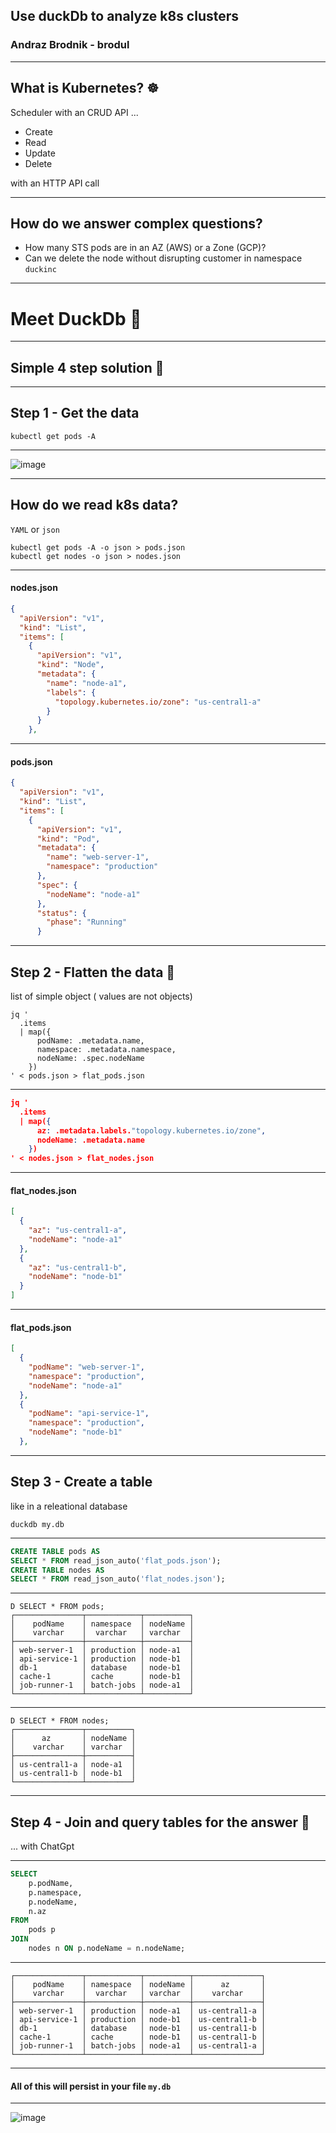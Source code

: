 
## Use duckDb to analyze k8s clusters
### Andraz Brodnik - brodul

---

## What is Kubernetes? ☸

Scheduler with an CRUD API ...

- Create
- Read
- Update
- Delete

with an HTTP API call

---

## How do we answer complex questions? 

- How many STS pods are in an AZ (AWS) or a Zone (GCP)?
- Can we delete the node without disrupting customer in namespace `duckinc`

---

# Meet DuckDb 🦆

---

## Simple 4 step solution 📓

---

## Step 1 - Get the data

`kubectl get pods -A` 

---

<img alt="image" src="https://github.com/user-attachments/assets/70711567-fc53-4146-9da2-34a9e77c4d3e" />

---

## How do we read k8s data? 

`YAML` or `json`

```shell
kubectl get pods -A -o json > pods.json
kubectl get nodes -o json > nodes.json
```
---
#### nodes.json
```json
{
  "apiVersion": "v1",
  "kind": "List",
  "items": [
    {
      "apiVersion": "v1",
      "kind": "Node",
      "metadata": {
        "name": "node-a1",
        "labels": {
          "topology.kubernetes.io/zone": "us-central1-a"
        }
      }
    },
```
---
#### pods.json
```json
{
  "apiVersion": "v1",
  "kind": "List",
  "items": [
    {
      "apiVersion": "v1",
      "kind": "Pod",
      "metadata": {
        "name": "web-server-1",
        "namespace": "production"
      },
      "spec": {
        "nodeName": "node-a1"
      },
      "status": {
        "phase": "Running"
      }
```
---

## Step 2 - Flatten the data 🔨

list of simple object ( values are not objects)

```shell
jq '
  .items
  | map({
      podName: .metadata.name,
      namespace: .metadata.namespace,
      nodeName: .spec.nodeName
    })
' < pods.json > flat_pods.json
```
---
```json
jq '
  .items
  | map({
      az: .metadata.labels."topology.kubernetes.io/zone",
      nodeName: .metadata.name
    })
' < nodes.json > flat_nodes.json
```
---
#### flat_nodes.json
```json
[
  {
    "az": "us-central1-a",
    "nodeName": "node-a1"
  },
  {
    "az": "us-central1-b",
    "nodeName": "node-b1"
  }
]
```
---
#### flat_pods.json
```json
[
  {
    "podName": "web-server-1",
    "namespace": "production",
    "nodeName": "node-a1"
  },
  {
    "podName": "api-service-1",
    "namespace": "production",
    "nodeName": "node-b1"
  },
```
---

## Step 3 - Create a table

like in a releational database

```shell
duckdb my.db
```
---
```sql
CREATE TABLE pods AS
SELECT * FROM read_json_auto('flat_pods.json');
CREATE TABLE nodes AS
SELECT * FROM read_json_auto('flat_nodes.json');
```
---
```
D SELECT * FROM pods;
┌───────────────┬────────────┬──────────┐
│    podName    │ namespace  │ nodeName │
│    varchar    │  varchar   │ varchar  │
├───────────────┼────────────┼──────────┤
│ web-server-1  │ production │ node-a1  │
│ api-service-1 │ production │ node-b1  │
│ db-1          │ database   │ node-b1  │
│ cache-1       │ cache      │ node-b1  │
│ job-runner-1  │ batch-jobs │ node-a1  │
└───────────────┴────────────┴──────────┘
```
---
```
D SELECT * FROM nodes;
┌───────────────┬──────────┐
│      az       │ nodeName │
│    varchar    │ varchar  │
├───────────────┼──────────┤
│ us-central1-a │ node-a1  │
│ us-central1-b │ node-b1  │
└───────────────┴──────────┘
```
---
## Step 4 - Join and query tables for the answer 🧪

... with ChatGpt 

---
```sql
SELECT 
    p.podName,
    p.namespace,
    p.nodeName,
    n.az
FROM 
    pods p
JOIN 
    nodes n ON p.nodeName = n.nodeName;
```
---
```
┌───────────────┬────────────┬──────────┬───────────────┐
│    podName    │ namespace  │ nodeName │      az       │
│    varchar    │  varchar   │ varchar  │    varchar    │
├───────────────┼────────────┼──────────┼───────────────┤
│ web-server-1  │ production │ node-a1  │ us-central1-a │
│ api-service-1 │ production │ node-b1  │ us-central1-b │
│ db-1          │ database   │ node-b1  │ us-central1-b │
│ cache-1       │ cache      │ node-b1  │ us-central1-b │
│ job-runner-1  │ batch-jobs │ node-a1  │ us-central1-a │
└───────────────┴────────────┴──────────┴───────────────┘
```
---
#### All of this will persist in your file `my.db`
---

<img  alt="image" src="https://github.com/user-attachments/assets/8937adcc-e072-47db-9104-907ce8ef1b02" />

